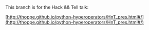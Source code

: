 This branch is for the Hack && Tell talk:

[http://thoppe.github.io/python-hyperoperators/HnT_pres.html#/](http://thoppe.github.io/python-hyperoperators/HnT_pres.html#/)